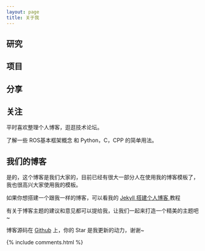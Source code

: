 ```yaml
---
layout: page
title: 关于我 
---
```


<h2> 研究 </h2>
<h2> 项目 </h2>
<h2> 分享 </h2>
<h2> 关注 </h2>        
<p>
平时喜欢整理个人博客，逛逛技术论坛。
<p>
了解一些 ROS基本框架概念 和 Python，C，CPP 的简单用法。

<p>

<h2> 我们的博客 </h2>  

<p>

是的，这个博客是我们大家的，目前已经有很大一部分人在使用我的博客模板了，我也很高兴大家使用我的模板。

<p>

如果你想搭建一个跟我一样的博客，可以看我的 
<a href="/2016/10/jekyll_tutorials1/"> Jekyll 搭建个人博客 </a>
教程

<p>

有关于博客主题的建议和意见都可以提给我，让我们一起来打造一个精美的主题吧~ 

<p> 

博客源码在 <a target="_blank" href='https://github.com/leopardpan/leopardpan.github.io/'>Github</a> 上，你的 Star 是我更新的动力，谢谢~

{% include comments.html %}

